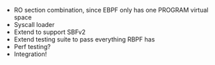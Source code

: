 - RO section combination, since EBPF only has one PROGRAM virtual space
- Syscall loader
- Extend to support SBFv2
- Extend testing suite to pass everything RBPF has
- Perf testing?
- Integration!